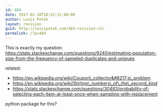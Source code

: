 ```yaml
---
id: 484
date: 2017-02-10T10:52:22-08:00
author: Louis Potok
layout: revision
guid: http://louispotok.com/483-revision-v1/
permalink: /?p=484
---
```

This is exactly my question: https://stats.stackexchange.com/questions/9240/estimating-population-size-from-the-frequency-of-sampled-duplicates-and-uniques

related:

  * https://en.wikipedia.org/wiki/Coupon\_collector&#8217;s\_problem
  * https://en.wikipedia.org/wiki/Stirling\_numbers\_of\_the\_second_kind
  * https://stats.stackexchange.com/questions/30483/probability-of-selecting-each-item-at-least-once-when-sampling-with-replacement

python package for this?